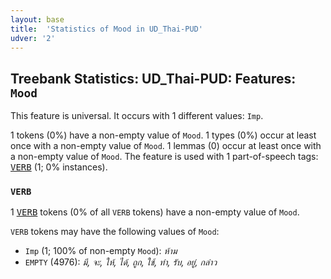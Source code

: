```yaml
---
layout: base
title:  'Statistics of Mood in UD_Thai-PUD'
udver: '2'
---
```


## Treebank Statistics: UD_Thai-PUD: Features: `Mood`

This feature is universal.
It occurs with 1 different values: `Imp`.

1 tokens (0%) have a non-empty value of `Mood`.
1 types (0%) occur at least once with a non-empty value of `Mood`.
1 lemmas (0) occur at least once with a non-empty value of `Mood`.
The feature is used with 1 part-of-speech tags: <tt><a href="th_pud-pos-VERB.html">VERB</a></tt> (1; 0% instances).

### `VERB`

1 <tt><a href="th_pud-pos-VERB.html">VERB</a></tt> tokens (0% of all `VERB` tokens) have a non-empty value of `Mood`.

`VERB` tokens may have the following values of `Mood`:

* `Imp` (1; 100% of non-empty `Mood`): <em>ห้าม</em>
* `EMPTY` (4976): <em>มี, จะ, ให้, ได้, ถูก, ใช้, ทำ, รับ, อยู่, กล่าว</em>

